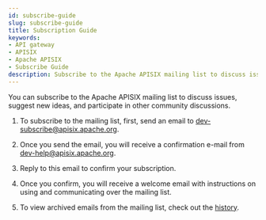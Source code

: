 ```yaml
---
id: subscribe-guide
slug: subscribe-guide
title: Subscription Guide
keywords:
- API gateway
- APISIX
- Apache APISIX
- Subscribe Guide
description: Subscribe to the Apache APISIX mailing list to discuss issues, suggest new ideas and participate in other community discussions.
---
```


You can subscribe to the Apache APISIX mailing list to discuss issues, suggest new ideas, and participate in other community discussions.

1. To subscribe to the mailing list, first, send an email to dev-subscribe@apisix.apache.org.

2. Once you send the email, you will receive a confirmation e-mail from dev-help@apisix.apache.org.

3. Reply to this email to confirm your subscription.

4. Once you confirm, you will receive a welcome email with instructions on using and communicating over the mailing list.

5. To view archived emails from the mailing list, check out the [history](https://lists.apache.org/list.html?apisix.apache.org).
